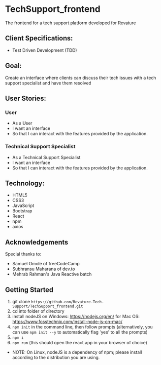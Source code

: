 # TechSupport_frontend
The frontend for a tech support platform developed for Revature


## Client Specifications:
- Test Driven Development (TDD)


## Goal:
Create an interface where clients can discuss their tech issues with a tech support specialist and have them resolved


## User Stories:
### User
- As a User
- I want an interface
- So that I can interact with the features provided by the application.

### Technical Support Specialist
- As a Technical Support Specialist
- I want an interface
- So that I can interact with the features provided by the application.


## Technology:
- HTML5
- CSS3
- JavaScript
- Bootstrap
- React 
- npm
- axios


## Acknowledgements
Special thanks to:
- Samuel Omole of freeCodeCamp
- Subhransu Maharana of dev.to
- Mehrab Rahman's Java Reactive batch


## Getting Started
1) git clone ```https://github.com/Revature-Tech-Support/TechSupport_frontend.git```
2) cd into folder of directory
3) install nodeJS on Windows: https://nodejs.org/en/
    for Mac OS: https://www.fosstechnix.com/install-node-js-on-mac/
4) ```npm init``` in the command line, then follow prompts (alternatively, you can use ```npm init --y``` to automatically flag 'yes' to all the prompts)
5) ```npm i``` 
6) ```npm run``` (this should open the react app in your browser of choice)
* NOTE: On Linux, nodeJS is a dependency of npm; please install according to the distribution you are using.
